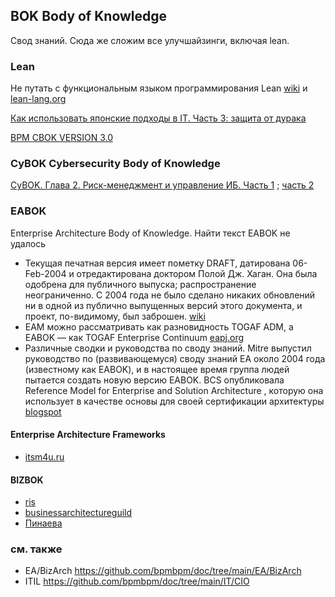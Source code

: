 ## BOK  Body of Knowledge
Свод знаний. Сюда же сложим все улучшайзинги, включая lean. 
### Lean
Не путать с функциональным языком программирования Lean [wiki](https://ru.m.wikipedia.org/wiki/Lean) и [lean-lang.org](https://lean-lang.org/about/)

[Как использовать японские подходы в IT. Часть 3: защита от дурака](https://habr.com/ru/companies/selectel/articles/888486/)


[BPM CBOK VERSION 3.0](https://archive.org/stream/ABPMPCBOKGuideEnglish/ABPMP_CBOK_Guide_English_djvu.txt)

### CyBOK Cybersecurity Body of Knowledge
[CyBOK. Глава 2. Риск-менеджмент и управление ИБ. Часть 1](https://habr.com/ru/companies/securityvison/articles/897124/) ; [часть 2](https://habr.com/ru/companies/securityvison/articles/909684/)
### EABOK
Enterprise Architecture Body of Knowledge. Найти текст EABOK не удалось
- Текущая печатная версия имеет пометку DRAFT, датирована 06-Feb-2004 и отредактирована доктором Полой Дж. Хаган. Она была одобрена для публичного выпуска; распространение неограниченно. С 2004 года не было сделано никаких обновлений ни в одной из публично выпущенных версий этого документа, и проект, по-видимому, был заброшен. [wiki](https://en.wikipedia.org/wiki/Enterprise_Architecture_Body_of_Knowledge)
- EAM можно рассматривать как разновидность TOGAF ADM, а EABOK — как TOGAF Enterprise Continuum [eapj.org](https://eapj.org/enterprise-architecture-management-a-theory-of-constraints-formal-trade-off-analysis-methods-and-game-theory/)
- Различные сводки и руководства по своду знаний. Mitre выпустил руководство по (развивающемуся) своду знаний EA около 2004 года (известному как EABOK), и в настоящее время группа людей пытается создать новую версию EABOK. BCS опубликовала Reference Model for Enterprise and Solution Architecture , которую она использует в качестве основы для своей сертификации архитектуры [blogspot](https://rvsoapbox.blogspot.com/2012/10/on-enterprise-architecture-body-of.html)

#### Enterprise Architecture Frameworks
- [itsm4u.ru](https://itsm4u.ru/enterprise-architecture-frameworks)
#### BIZBOK
- [ris](https://processrenewal.com/business-architecture-essentials-the-business-architecture-landscape/bizbok/)
- [businessarchitectureguild](https://www.businessarchitectureguild.org/page/002)
- [Пинаева](https://www.hse.ru/data/2015/11/26/1080295948/%D0%9F%D0%B8%D0%BD%D0%B0%D0%B5%D0%B2%D0%B0.pdf)

### см. также 
- EA/BizArch https://github.com/bpmbpm/doc/tree/main/EA/BizArch
- ITIL https://github.com/bpmbpm/doc/tree/main/IT/CIO
